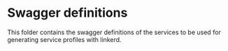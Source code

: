# Swagger definitions

This folder contains the swagger definitions of the services to be used for generating service profiles with linkerd.